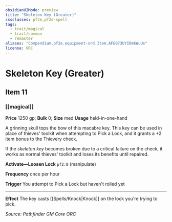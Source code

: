 ```yaml
---
obsidianUIMode: preview
title: "Skeleton Key (Greater)"
cssclasses: pf2e,pf2e-spell
tags:
  - trait/magical
  - trait/common
  - remaster
aliases: "Compendium.pf2e.equipment-srd.Item.AFE073UYI0mkWuUs"
license: ORC
---
```

# Skeleton Key (Greater)
## Item 11
### [[magical]]


**Price** 1250 gp; 
**Bulk** 0; **Size** med
**Usage** held-in-one-hand

A grinning skull tops the bow of this macabre key. This key can be used in place of thieves' toolkit when attempting to Pick a Lock, and it grants a +2 item bonus to the Thievery check.

If the _skeleton key_ becomes broken due to a critical failure on the check, it works as normal thieves' toolkit and loses its benefits until repaired.

**Activate—Loosen Lock** `pf2:0` (manipulate)

**Frequency** once per hour

**Trigger** You attempt to Pick a Lock but haven't rolled yet

* * *

**Effect** The key casts [[Spells/Knock|Knock]] on the lock you're trying to pick.

*Source: Pathfinder GM Core*
*ORC*
